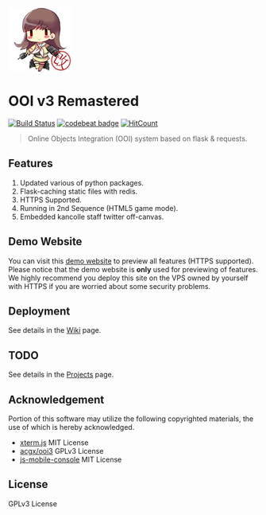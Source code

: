 ![Header](https://raw.githubusercontent.com/EnderQIU/ooi3-remastered/master/static/img/logo.png)
# OOI v3 Remastered
[![Build Status](https://travis-ci.com/EnderQIU/ooi3-remastered.svg?branch=master)](https://travis-ci.com/EnderQIU/ooi3-remastered)
[![codebeat badge](https://codebeat.co/badges/e4b446e6-34d6-4b85-9422-eb968abe3ae0)](https://codebeat.co/projects/github-com-enderqiu-ooi3-remastered-master)
[![HitCount](http://hits.dwyl.io/EnderQIU/ooi3-remastered.svg)](http://hits.dwyl.io/EnderQIU/ooi3-remastered)


> Online Objects Integration (OOI) system based on flask & requests.

## Features
1. Updated various of python packages.
2. Flask-caching static files with redis.
3. HTTPS Supported.
4. Running in 2nd Sequence (HTML5 game mode).
5. Embedded kancolle staff twitter off-canvas.

## Demo Website
You can visit this [demo website](https://ooi.enderqiu.cn/) to preview all features (HTTPS supported).
Please notice that the demo website is **only** used for previewing of features. We highly recommend 
you deploy this site on the VPS owned by yourself with HTTPS if you are worried about some security 
problems.

## Deployment
See details in the [Wiki](https://github.com/EnderQIU/ooi3-remastered/wiki) page.

## TODO
See details in the [Projects](https://github.com/EnderQIU/ooi3-remastered/projects) page.

## Acknowledgement
Portion of this software may utilize the following copyrighted materials, the use of which is hereby acknowledged.

- [xterm.js](https://xtermjs.org) MIT License
- [acgx/ooi3](https://github.com/acgx/ooi3) GPLv3 License
- [js-mobile-console](https://github.com/B1naryStudio/js-mobile-console) MIT License

## License
GPLv3 License
